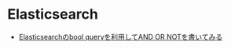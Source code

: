 
# Elasticsearch


* [Elasticsearchのbool queryを利用してAND OR NOTを書いてみる](https://qiita.com/vanhuyz/items/04a6871ae5f53ba5a97f)



